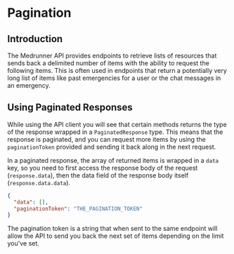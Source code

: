 # Pagination

## Introduction

The Medrunner API provides endpoints to retrieve lists of resources that sends back a delimited number of items with the ability to request the following items. This is often used in endpoints that return a potentially very long list of items like past emergencies for a user or the chat messages in an emergency.

## Using Paginated Responses

While using the API client you will see that certain methods returns the type of the response wrapped in a `PaginatedResponse` type. This means that the response is paginated, and you can request more items by using the `paginationToken` provided and sending it back along in the next request.

In a paginated response, the array of returned items is wrapped in a `data` key, so you need to first access the response body of the request (`response.data`), then the data field of the response body itself (`response.data.data`).

```json
{
  "data": [],
  "paginationToken": "THE_PAGINATION_TOKEN"
}
```

The pagination token is a string that when sent to the same endpoint will allow the API to send you back the next set of items depending on the limit you've set.
